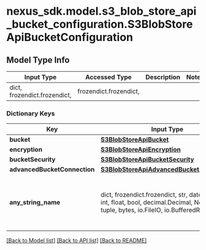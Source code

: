 # nexus_sdk.model.s3_blob_store_api_bucket_configuration.S3BlobStoreApiBucketConfiguration

## Model Type Info

| Input Type                   | Accessed Type          | Description | Notes |
| ---------------------------- | ---------------------- | ----------- | ----- |
| dict, frozendict.frozendict, | frozendict.frozendict, |             |

### Dictionary Keys

| Key                          | Input Type                                                                                                                                  | Accessed Type                                                                           | Description                                                        | Notes      |
| ---------------------------- | ------------------------------------------------------------------------------------------------------------------------------------------- | --------------------------------------------------------------------------------------- | ------------------------------------------------------------------ | ---------- |
| **bucket**                   | [**S3BlobStoreApiBucket**](S3BlobStoreApiBucket.md)                                                                                         | [**S3BlobStoreApiBucket**](S3BlobStoreApiBucket.md)                                     |                                                                    |
| **encryption**               | [**S3BlobStoreApiEncryption**](S3BlobStoreApiEncryption.md)                                                                                 | [**S3BlobStoreApiEncryption**](S3BlobStoreApiEncryption.md)                             |                                                                    | [optional] |
| **bucketSecurity**           | [**S3BlobStoreApiBucketSecurity**](S3BlobStoreApiBucketSecurity.md)                                                                         | [**S3BlobStoreApiBucketSecurity**](S3BlobStoreApiBucketSecurity.md)                     |                                                                    | [optional] |
| **advancedBucketConnection** | [**S3BlobStoreApiAdvancedBucketConnection**](S3BlobStoreApiAdvancedBucketConnection.md)                                                     | [**S3BlobStoreApiAdvancedBucketConnection**](S3BlobStoreApiAdvancedBucketConnection.md) |                                                                    | [optional] |
| **any_string_name**          | dict, frozendict.frozendict, str, date, datetime, int, float, bool, decimal.Decimal, None, list, tuple, bytes, io.FileIO, io.BufferedReader | frozendict.frozendict, str, BoolClass, decimal.Decimal, NoneClass, tuple, bytes, FileIO | any string name can be used but the value must be the correct type | [optional] |

[[Back to Model list]](../../README.md#documentation-for-models) [[Back to API list]](../../README.md#documentation-for-api-endpoints) [[Back to README]](../../README.md)
